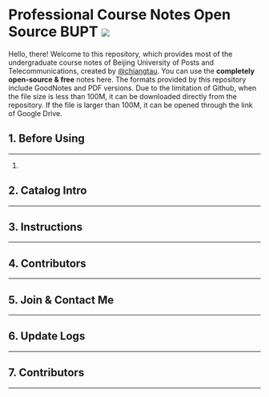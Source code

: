 # **Professional Course Notes Open Source BUPT**  [![](https://img.shields.io/badge/license-MIT-brightgreen)](https://github.com/chiangtau/Professional-Course-Notes-Open-Source-BUPT/blob/main/LICENSE) 

Hello, there! Welcome to this repository, which provides most of the undergraduate course notes of Beijing University of Posts and Telecommunications, created by [@chiangtau](https://github.com/chiangtau). You can use the **completely open-source & free** notes here. The formats provided by this repository include GoodNotes and PDF versions. Due to the limitation of Github, when the file size is less than 100M, it can be downloaded directly from the repository. If the file is larger than 100M, it can be opened through the link of Google Drive.

## **1. Before Using**
-------------
1. 

## **2. Catalog Intro**
-------------

## **3. Instructions**
-------------

## **4. Contributors**
-------------

## **5. Join & Contact Me**
-------------

## **6. Update Logs**
-------------

## **7. Contributors**
-------------
